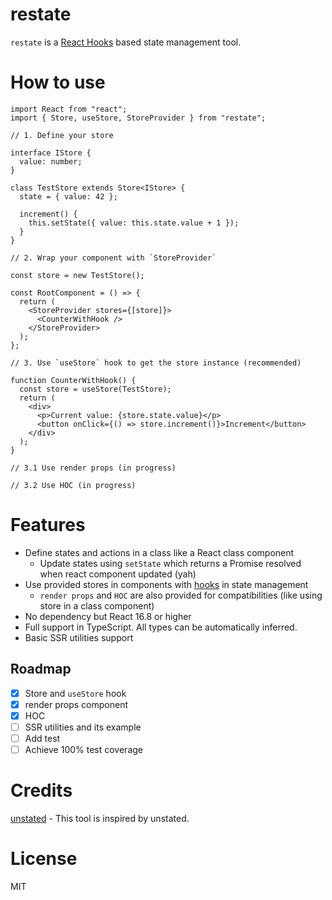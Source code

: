 # restate

`restate` is a [React Hooks](https://reactjs.org/docs/hooks-intro.html) based state management tool.

# How to use

```tsx
import React from "react";
import { Store, useStore, StoreProvider } from "restate";

// 1. Define your store

interface IStore {
  value: number;
}

class TestStore extends Store<IStore> {
  state = { value: 42 };

  increment() {
    this.setState({ value: this.state.value + 1 });
  }
}

// 2. Wrap your component with `StoreProvider`

const store = new TestStore();

const RootComponent = () => {
  return (
    <StoreProvider stores={[store]}>
      <CounterWithHook />
    </StoreProvider>
  );
};

// 3. Use `useStore` hook to get the store instance (recommended)

function CounterWithHook() {
  const store = useStore(TestStore);
  return (
    <div>
      <p>Current value: {store.state.value}</p>
      <button onClick={() => store.increment()}>Increment</button>
    </div>
  );
}

// 3.1 Use render props (in progress)

// 3.2 Use HOC (in progress)

```

# Features

- Define states and actions in a class like a React class component
    - Update states using `setState` which returns a Promise resolved when react component updated (yah)
- Use provided stores in components with [hooks](https://reactjs.org/docs/hooks-intro.html) in state management
    - `render props` and `HOC` are also provided for compatibilities (like using store in a class component)
- No dependency but React 16.8 or higher
- Full support in TypeScript. All types can be automatically inferred.
- Basic SSR utilities support

## Roadmap

- [x] Store and `useStore` hook
- [x] render props component
- [x] HOC
- [ ] SSR utilities and its example
- [ ] Add test
- [ ] Achieve 100% test coverage

# Credits

[unstated](https://github.com/jamiebuilds/unstated) - This tool is inspired by unstated.

# License

MIT